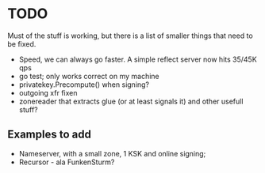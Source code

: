 # TODO

Must of the stuff is working, but there is a list of smaller things that need to
be fixed.

* Speed, we can always go faster. A simple reflect server now hits 35/45K qps
* go test; only works correct on my machine
* privatekey.Precompute() when signing? 
* outgoing xfr fixen
* zonereader that extracts glue (or at least signals it) and other usefull stuff?

## Examples to add

* Nameserver, with a small zone, 1 KSK and online signing;
* Recursor - ala FunkenSturm?
